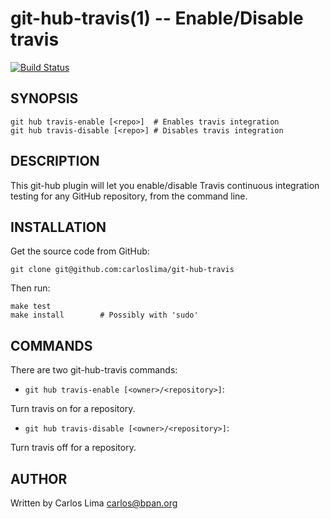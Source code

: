 git-hub-travis(1) -- Enable/Disable travis
==========================================

[![Build Status](https://travis-ci.org/carloslima/git-hub-travis.png?branch=master)](https://travis-ci.org/carloslima/git-hub-travis.png?branch=master)

## SYNOPSIS

    git hub travis-enable [<repo>]  # Enables travis integration
    git hub travis-disable [<repo>] # Disables travis integration

## DESCRIPTION

This git-hub plugin will let you enable/disable Travis continuous integration
testing for any GitHub repository, from the command line.

## INSTALLATION

Get the source code from GitHub:

    git clone git@github.com:carloslima/git-hub-travis

Then run:

    make test
    make install        # Possibly with 'sudo'

## COMMANDS

There are two git-hub-travis commands:

* `git hub travis-enable [<owner>/<repository>]`:

Turn travis on for a repository.

* `git hub travis-disable [<owner>/<repository>]`:

Turn travis off for a repository.

## AUTHOR

Written by Carlos Lima <carlos@bpan.org>
